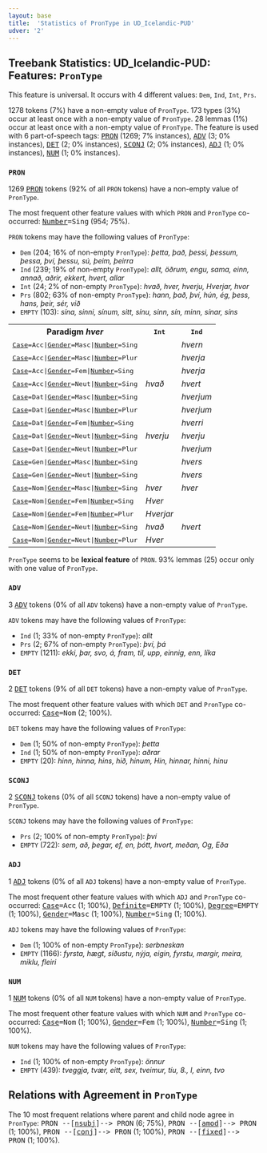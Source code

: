 ```yaml
---
layout: base
title:  'Statistics of PronType in UD_Icelandic-PUD'
udver: '2'
---
```


## Treebank Statistics: UD_Icelandic-PUD: Features: `PronType`

This feature is universal.
It occurs with 4 different values: `Dem`, `Ind`, `Int`, `Prs`.

1278 tokens (7%) have a non-empty value of `PronType`.
173 types (3%) occur at least once with a non-empty value of `PronType`.
28 lemmas (1%) occur at least once with a non-empty value of `PronType`.
The feature is used with 6 part-of-speech tags: <tt><a href="is_pud-pos-PRON.html">PRON</a></tt> (1269; 7% instances), <tt><a href="is_pud-pos-ADV.html">ADV</a></tt> (3; 0% instances), <tt><a href="is_pud-pos-DET.html">DET</a></tt> (2; 0% instances), <tt><a href="is_pud-pos-SCONJ.html">SCONJ</a></tt> (2; 0% instances), <tt><a href="is_pud-pos-ADJ.html">ADJ</a></tt> (1; 0% instances), <tt><a href="is_pud-pos-NUM.html">NUM</a></tt> (1; 0% instances).

### `PRON`

1269 <tt><a href="is_pud-pos-PRON.html">PRON</a></tt> tokens (92% of all `PRON` tokens) have a non-empty value of `PronType`.

The most frequent other feature values with which `PRON` and `PronType` co-occurred: <tt><a href="is_pud-feat-Number.html">Number</a></tt><tt>=Sing</tt> (954; 75%).

`PRON` tokens may have the following values of `PronType`:

* `Dem` (204; 16% of non-empty `PronType`): <em>þetta, það, þessi, þessum, þessa, því, þessu, sú, þeim, þeirra</em>
* `Ind` (239; 19% of non-empty `PronType`): <em>allt, öðrum, engu, sama, einn, annað, aðrir, ekkert, hvert, allar</em>
* `Int` (24; 2% of non-empty `PronType`): <em>hvað, hver, hverju, Hverjar, hvor</em>
* `Prs` (802; 63% of non-empty `PronType`): <em>hann, það, því, hún, ég, þess, hans, þeir, sér, við</em>
* `EMPTY` (103): <em>sína, sinni, sínum, sitt, sínu, sinn, sín, minn, sínar, síns</em>

<table>
  <tr><th>Paradigm <i>hver</i></th><th><tt>Int</tt></th><th><tt>Ind</tt></th></tr>
  <tr><td><tt><tt><a href="is_pud-feat-Case.html">Case</a></tt><tt>=Acc</tt>|<tt><a href="is_pud-feat-Gender.html">Gender</a></tt><tt>=Masc</tt>|<tt><a href="is_pud-feat-Number.html">Number</a></tt><tt>=Sing</tt></tt></td><td></td><td><em>hvern</em></td></tr>
  <tr><td><tt><tt><a href="is_pud-feat-Case.html">Case</a></tt><tt>=Acc</tt>|<tt><a href="is_pud-feat-Gender.html">Gender</a></tt><tt>=Masc</tt>|<tt><a href="is_pud-feat-Number.html">Number</a></tt><tt>=Plur</tt></tt></td><td></td><td><em>hverja</em></td></tr>
  <tr><td><tt><tt><a href="is_pud-feat-Case.html">Case</a></tt><tt>=Acc</tt>|<tt><a href="is_pud-feat-Gender.html">Gender</a></tt><tt>=Fem</tt>|<tt><a href="is_pud-feat-Number.html">Number</a></tt><tt>=Sing</tt></tt></td><td></td><td><em>hverja</em></td></tr>
  <tr><td><tt><tt><a href="is_pud-feat-Case.html">Case</a></tt><tt>=Acc</tt>|<tt><a href="is_pud-feat-Gender.html">Gender</a></tt><tt>=Neut</tt>|<tt><a href="is_pud-feat-Number.html">Number</a></tt><tt>=Sing</tt></tt></td><td><em>hvað</em></td><td><em>hvert</em></td></tr>
  <tr><td><tt><tt><a href="is_pud-feat-Case.html">Case</a></tt><tt>=Dat</tt>|<tt><a href="is_pud-feat-Gender.html">Gender</a></tt><tt>=Masc</tt>|<tt><a href="is_pud-feat-Number.html">Number</a></tt><tt>=Sing</tt></tt></td><td></td><td><em>hverjum</em></td></tr>
  <tr><td><tt><tt><a href="is_pud-feat-Case.html">Case</a></tt><tt>=Dat</tt>|<tt><a href="is_pud-feat-Gender.html">Gender</a></tt><tt>=Masc</tt>|<tt><a href="is_pud-feat-Number.html">Number</a></tt><tt>=Plur</tt></tt></td><td></td><td><em>hverjum</em></td></tr>
  <tr><td><tt><tt><a href="is_pud-feat-Case.html">Case</a></tt><tt>=Dat</tt>|<tt><a href="is_pud-feat-Gender.html">Gender</a></tt><tt>=Fem</tt>|<tt><a href="is_pud-feat-Number.html">Number</a></tt><tt>=Sing</tt></tt></td><td></td><td><em>hverri</em></td></tr>
  <tr><td><tt><tt><a href="is_pud-feat-Case.html">Case</a></tt><tt>=Dat</tt>|<tt><a href="is_pud-feat-Gender.html">Gender</a></tt><tt>=Neut</tt>|<tt><a href="is_pud-feat-Number.html">Number</a></tt><tt>=Sing</tt></tt></td><td><em>hverju</em></td><td><em>hverju</em></td></tr>
  <tr><td><tt><tt><a href="is_pud-feat-Case.html">Case</a></tt><tt>=Dat</tt>|<tt><a href="is_pud-feat-Gender.html">Gender</a></tt><tt>=Neut</tt>|<tt><a href="is_pud-feat-Number.html">Number</a></tt><tt>=Plur</tt></tt></td><td></td><td><em>hverjum</em></td></tr>
  <tr><td><tt><tt><a href="is_pud-feat-Case.html">Case</a></tt><tt>=Gen</tt>|<tt><a href="is_pud-feat-Gender.html">Gender</a></tt><tt>=Masc</tt>|<tt><a href="is_pud-feat-Number.html">Number</a></tt><tt>=Sing</tt></tt></td><td></td><td><em>hvers</em></td></tr>
  <tr><td><tt><tt><a href="is_pud-feat-Case.html">Case</a></tt><tt>=Gen</tt>|<tt><a href="is_pud-feat-Gender.html">Gender</a></tt><tt>=Neut</tt>|<tt><a href="is_pud-feat-Number.html">Number</a></tt><tt>=Sing</tt></tt></td><td></td><td><em>hvers</em></td></tr>
  <tr><td><tt><tt><a href="is_pud-feat-Case.html">Case</a></tt><tt>=Nom</tt>|<tt><a href="is_pud-feat-Gender.html">Gender</a></tt><tt>=Masc</tt>|<tt><a href="is_pud-feat-Number.html">Number</a></tt><tt>=Sing</tt></tt></td><td><em>hver</em></td><td><em>hver</em></td></tr>
  <tr><td><tt><tt><a href="is_pud-feat-Case.html">Case</a></tt><tt>=Nom</tt>|<tt><a href="is_pud-feat-Gender.html">Gender</a></tt><tt>=Fem</tt>|<tt><a href="is_pud-feat-Number.html">Number</a></tt><tt>=Sing</tt></tt></td><td><em>Hver</em></td><td></td></tr>
  <tr><td><tt><tt><a href="is_pud-feat-Case.html">Case</a></tt><tt>=Nom</tt>|<tt><a href="is_pud-feat-Gender.html">Gender</a></tt><tt>=Fem</tt>|<tt><a href="is_pud-feat-Number.html">Number</a></tt><tt>=Plur</tt></tt></td><td><em>Hverjar</em></td><td></td></tr>
  <tr><td><tt><tt><a href="is_pud-feat-Case.html">Case</a></tt><tt>=Nom</tt>|<tt><a href="is_pud-feat-Gender.html">Gender</a></tt><tt>=Neut</tt>|<tt><a href="is_pud-feat-Number.html">Number</a></tt><tt>=Sing</tt></tt></td><td><em>hvað</em></td><td><em>hvert</em></td></tr>
  <tr><td><tt><tt><a href="is_pud-feat-Case.html">Case</a></tt><tt>=Nom</tt>|<tt><a href="is_pud-feat-Gender.html">Gender</a></tt><tt>=Neut</tt>|<tt><a href="is_pud-feat-Number.html">Number</a></tt><tt>=Plur</tt></tt></td><td><em>Hver</em></td><td></td></tr>
</table>

`PronType` seems to be **lexical feature** of `PRON`. 93% lemmas (25) occur only with one value of `PronType`.

### `ADV`

3 <tt><a href="is_pud-pos-ADV.html">ADV</a></tt> tokens (0% of all `ADV` tokens) have a non-empty value of `PronType`.

`ADV` tokens may have the following values of `PronType`:

* `Ind` (1; 33% of non-empty `PronType`): <em>allt</em>
* `Prs` (2; 67% of non-empty `PronType`): <em>því, þá</em>
* `EMPTY` (1211): <em>ekki, þar, svo, á, fram, til, upp, einnig, enn, líka</em>

### `DET`

2 <tt><a href="is_pud-pos-DET.html">DET</a></tt> tokens (9% of all `DET` tokens) have a non-empty value of `PronType`.

The most frequent other feature values with which `DET` and `PronType` co-occurred: <tt><a href="is_pud-feat-Case.html">Case</a></tt><tt>=Nom</tt> (2; 100%).

`DET` tokens may have the following values of `PronType`:

* `Dem` (1; 50% of non-empty `PronType`): <em>þetta</em>
* `Ind` (1; 50% of non-empty `PronType`): <em>aðrar</em>
* `EMPTY` (20): <em>hinn, hinna, hins, hið, hinum, Hin, hinnar, hinni, hinu</em>

### `SCONJ`

2 <tt><a href="is_pud-pos-SCONJ.html">SCONJ</a></tt> tokens (0% of all `SCONJ` tokens) have a non-empty value of `PronType`.

`SCONJ` tokens may have the following values of `PronType`:

* `Prs` (2; 100% of non-empty `PronType`): <em>því</em>
* `EMPTY` (722): <em>sem, að, þegar, ef, en, þótt, hvort, meðan, Og, Eða</em>

### `ADJ`

1 <tt><a href="is_pud-pos-ADJ.html">ADJ</a></tt> tokens (0% of all `ADJ` tokens) have a non-empty value of `PronType`.

The most frequent other feature values with which `ADJ` and `PronType` co-occurred: <tt><a href="is_pud-feat-Case.html">Case</a></tt><tt>=Acc</tt> (1; 100%), <tt><a href="is_pud-feat-Definite.html">Definite</a></tt><tt>=EMPTY</tt> (1; 100%), <tt><a href="is_pud-feat-Degree.html">Degree</a></tt><tt>=EMPTY</tt> (1; 100%), <tt><a href="is_pud-feat-Gender.html">Gender</a></tt><tt>=Masc</tt> (1; 100%), <tt><a href="is_pud-feat-Number.html">Number</a></tt><tt>=Sing</tt> (1; 100%).

`ADJ` tokens may have the following values of `PronType`:

* `Dem` (1; 100% of non-empty `PronType`): <em>serbneskan</em>
* `EMPTY` (1166): <em>fyrsta, hægt, síðustu, nýja, eigin, fyrstu, margir, meira, miklu, fleiri</em>

### `NUM`

1 <tt><a href="is_pud-pos-NUM.html">NUM</a></tt> tokens (0% of all `NUM` tokens) have a non-empty value of `PronType`.

The most frequent other feature values with which `NUM` and `PronType` co-occurred: <tt><a href="is_pud-feat-Case.html">Case</a></tt><tt>=Nom</tt> (1; 100%), <tt><a href="is_pud-feat-Gender.html">Gender</a></tt><tt>=Fem</tt> (1; 100%), <tt><a href="is_pud-feat-Number.html">Number</a></tt><tt>=Sing</tt> (1; 100%).

`NUM` tokens may have the following values of `PronType`:

* `Ind` (1; 100% of non-empty `PronType`): <em>önnur</em>
* `EMPTY` (439): <em>tveggja, tvær, eitt, sex, tveimur, tíu, 8., I, einn, tvo</em>

## Relations with Agreement in `PronType`

The 10 most frequent relations where parent and child node agree in `PronType`:
<tt>PRON --[<tt><a href="is_pud-dep-nsubj.html">nsubj</a></tt>]--> PRON</tt> (6; 75%),
<tt>PRON --[<tt><a href="is_pud-dep-amod.html">amod</a></tt>]--> PRON</tt> (1; 100%),
<tt>PRON --[<tt><a href="is_pud-dep-conj.html">conj</a></tt>]--> PRON</tt> (1; 100%),
<tt>PRON --[<tt><a href="is_pud-dep-fixed.html">fixed</a></tt>]--> PRON</tt> (1; 100%).


